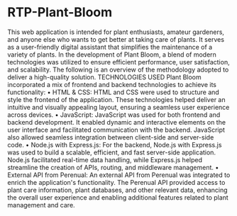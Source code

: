 # RTP-Plant-Bloom
This web application is intended for plant enthusiasts, amateur gardeners, and anyone else who wants to get better at taking care of plants. It serves as a user-friendly digital assistant that simplifies the maintenance of a variety of plants. In the development of Plant Bloom, a blend of modern technologies was utilized to ensure efficient performance, user satisfaction, and scalability. The following is an overview of the methodology adopted to deliver a high-quality solution. TECHNOLOGIES USED Plant Bloom incorporated a mix of frontend and backend technologies to achieve its functionality: • HTML & CSS: HTML and CSS were used to structure and style the frontend of the application. These technologies helped deliver an intuitive and visually appealing layout, ensuring a seamless user experience across devices. • JavaScript: JavaScript was used for both frontend and backend development. It enabled dynamic and interactive elements on the user interface and facilitated communication with the backend. JavaScript also allowed seamless integration between client-side and server-side code. • Node.js with Express.js: For the backend, Node.js with Express.js was used to build a scalable, efficient, and fast server-side application. Node.js facilitated real-time data handling, while Express.js helped streamline the creation of APIs, routing, and middleware management. • External API from Perenual: An external API from Perenual was integrated to enrich the application's functionality. The Perenual API provided access to plant care information, plant databases, and other relevant data, enhancing the overall user experience and enabling additional features related to plant management and care.

